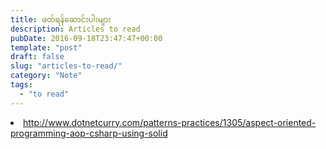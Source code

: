 ```yaml
---
title: ဖတ်ရန်ဆောင်းပါးများ
description: Articles to read
pubDate: 2016-09-18T23:47:47+00:00
template: "post"
draft: false
slug: "articles-to-read/"
category: "Note"
tags:
  - "to read"
---
```


<li data-wpview-marker="http%3A%2F%2Fwww.dotnetcurry.com%2Fpatterns-practices%2F1305%2Faspect-oriented-programming-aop-csharp-using-solid">
  <a href="http://www.dotnetcurry.com/patterns-practices/1305/aspect-oriented-programming-aop-csharp-using-solid">http://www.dotnetcurry.com/patterns-practices/1305/aspect-oriented-programming-aop-csharp-using-solid</a>
</li>
